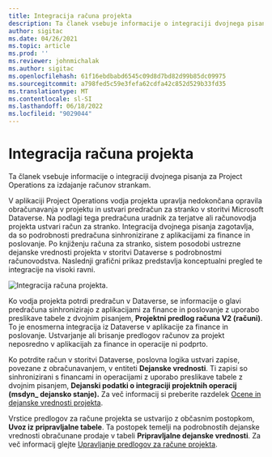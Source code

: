 ```yaml
---
title: Integracija računa projekta
description: Ta članek vsebuje informacije o integraciji dvojnega pisanja za Project Operations za izdajanje računov strankam.
author: sigitac
ms.date: 04/26/2021
ms.topic: article
ms.prod: ''
ms.reviewer: johnmichalak
ms.author: sigitac
ms.openlocfilehash: 61f16ebdbabd6545c09d8d7bd82d99b85dc09975
ms.sourcegitcommit: a798fed5c59e3fefa62cdfa42c852d529b33fd35
ms.translationtype: MT
ms.contentlocale: sl-SI
ms.lasthandoff: 06/18/2022
ms.locfileid: "9029044"
---
```

# <a name="project-invoice-integration"></a>Integracija računa projekta

Ta članek vsebuje informacije o integraciji dvojnega pisanja za Project Operations za izdajanje računov strankam.

V aplikaciji Project Operations vodja projekta upravlja nedokončana opravila obračunavanja v projektu in ustvari predračun za stranko v storitvi Microsoft Dataverse. Na podlagi tega predračuna uradnik za terjatve ali računovodja projekta ustvari račun za stranko. Integracija dvojnega pisanja zagotavlja, da so podrobnosti predračuna sinhronizirane z aplikacijami za finance in poslovanje. Po knjiženju računa za stranko, sistem posodobi ustrezne dejanske vrednosti projekta v storitvi Dataverse s podrobnostmi računovodstva. Naslednji grafični prikaz predstavlja konceptualni pregled te integracije na visoki ravni.

   ![Integracija računa projekta.](./media/DW5Invoicing.png)

Ko vodja projekta potrdi predračun v Dataverse, se informacije o glavi predračuna sinhronizirajo z aplikacijami za finance in poslovanje z uporabo preslikave tabele z dvojnim pisanjem, **Projektni predlog računa V2 (računi)**. To je enosmerna integracija iz Dataverse v aplikacije za finance in poslovanje. Ustvarjanje ali brisanje predlogov računov za projekt neposredno v aplikacijah za finance in operacije ni podprto.

Ko potrdite račun v storitvi Dataverse, poslovna logika ustvari zapise, povezane z obračunavanjem, v entiteti **Dejanske vrednosti**. Ti zapisi so sinhronizirani s financami in operacijami z uporabo preslikave tabele z dvojnim pisanjem, **Dejanski podatki o integraciji projektnih operacij (msdyn\_ dejansko stanje).** Za več informacij si preberite razdelek [Ocene in dejanske vrednosti projekta](resource-dual-write-estimates-actuals.md). 

Vrstice predlogov za račune projekta se ustvarijo z občasnim postopkom, **Uvoz iz pripravljalne tabele**. Ta postopek temelji na podrobnostih dejanske vrednosti obračunane prodaje v tabeli **Pripravljalne dejanske vrednosti**. Za več informacij glejte [Upravljanje predlogov za račune projekta](../invoicing/format-update-project-invoice-proposals.md#create-project-invoice-proposals). 
